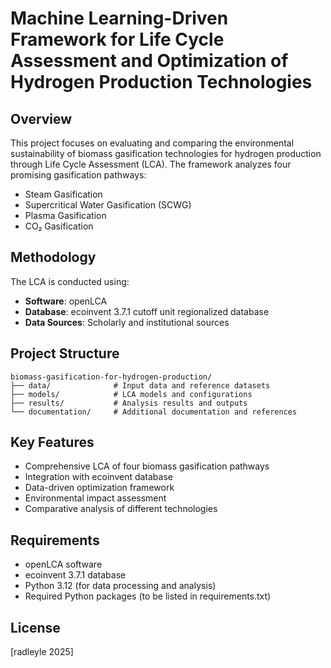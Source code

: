 # Machine Learning-Driven Framework for Life Cycle Assessment and Optimization of Hydrogen Production Technologies

## Overview
This project focuses on evaluating and comparing the environmental sustainability of biomass gasification technologies for hydrogen production through Life Cycle Assessment (LCA). The framework analyzes four promising gasification pathways:
- Steam Gasification
- Supercritical Water Gasification (SCWG)
- Plasma Gasification
- CO₂ Gasification

## Methodology
The LCA is conducted using:
- **Software**: openLCA
- **Database**: ecoinvent 3.7.1 cutoff unit regionalized database
- **Data Sources**: Scholarly and institutional sources

## Project Structure
```
biomass-gasification-for-hydrogen-production/
├── data/              # Input data and reference datasets
├── models/            # LCA models and configurations
├── results/           # Analysis results and outputs
└── documentation/     # Additional documentation and references
```

## Key Features
- Comprehensive LCA of four biomass gasification pathways
- Integration with ecoinvent database
- Data-driven optimization framework
- Environmental impact assessment
- Comparative analysis of different technologies

## Requirements
- openLCA software
- ecoinvent 3.7.1 database
- Python 3.12 (for data processing and analysis)
- Required Python packages (to be listed in requirements.txt)

## License
[radleyle 2025]

